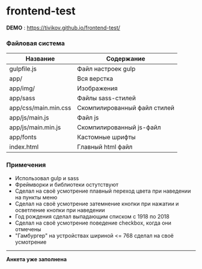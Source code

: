 # frontend-test
**DEMO** : <https://tivikov.github.io/frontend-test/>

### Файловая система
Название        | Содержание
----------------|----------------------
gulpfile.js     | Файл настроек gulp
app/            | Вся верстка
app/img/        | Изображения
app/sass        | Файлы sass-стилей
app/css/main.min.css  | Скомпилированный файл стилей
app/js/main.js | Файл js
app/js/main.min.js      | Скомпилированный js-файл
app/fonts | Кастомные шрифты
index.html      | Главный html файл

### Примечения
* Использовал gulp и sass
* Фреймворки и библиотеки остутствуют
* Сделал на своё усмотрение плавный переход цвета при наведении на пункты меню
* Сделал на своё усмотрение затемнение кнопки при нажатии и осветление кнопки при наведении
* Год рождения сделал выпадающим списком с 1918 по 2018
* Сделал на своё усмотрение поведение checkbox, когда они отмечены
* "Гамбургер" на устройствах шириной <= 768 сделал на своё усмотрение

----------------
**Анкета уже заполнена**
